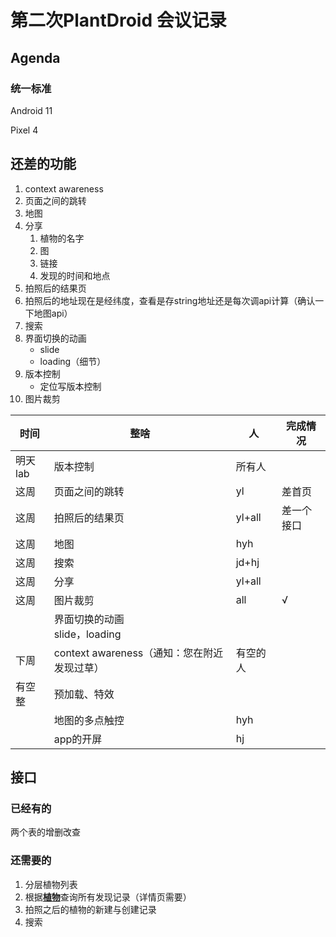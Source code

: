 # 第二次PlantDroid 会议记录

## Agenda

### 统一标准

Android 11

Pixel 4

## 还差的功能

1. context awareness
2. 页面之间的跳转
3. 地图
4. 分享
   1. 植物的名字
   2. 图
   3. 链接
   4. 发现的时间和地点
5. 拍照后的结果页
6. 拍照后的地址现在是经纬度，查看是存string地址还是每次调api计算（确认一下地图api）
7. 搜索
8. 界面切换的动画
   - slide
   - loading（细节）
9. 版本控制
   - 定位写版本控制
10. 图片裁剪

| 时间    | 整啥                                        | 人       | 完成情况   |
| ------- | ------------------------------------------- | -------- | ---------- |
| 明天lab | 版本控制                                    | 所有人   |            |
| 这周    | 页面之间的跳转                              | yl       | 差首页     |
| 这周    | 拍照后的结果页                              | yl+all   | 差一个接口 |
| 这周    | 地图                                        | hyh      |            |
| 这周    | 搜索                                        | jd+hj    |            |
| 这周    | 分享                                        | yl+all   |            |
| 这周    | 图片裁剪                                    | all      | √          |
|         | 界面切换的动画<br />slide，loading          |          |            |
| 下周    | context awareness（通知：您在附近发现过草） | 有空的人 |            |
| 有空整  | 预加载、特效                                |          |            |
|         | 地图的多点触控                              | hyh      |            |
|         | app的开屏                                   | hj       |            |

## 接口

### 已经有的

两个表的增删改查

### 还需要的

1. 分层植物列表
2. 根据<u>**植物**</u>查询所有发现记录（详情页需要）
3. 拍照之后的植物的新建与创建记录
4. 搜索

